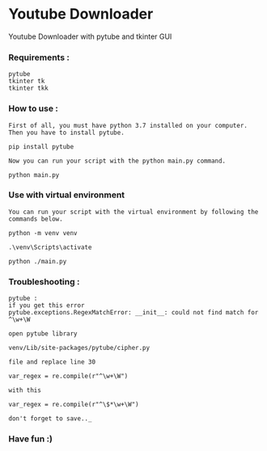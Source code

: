# Youtube Downloader

Youtube Downloader with pytube and tkinter GUI

### Requirements :
    pytube
    tkinter tk
    tkinter tkk

### How to use :
    First of all, you must have python 3.7 installed on your computer.
    Then you have to install pytube.
    
    pip install pytube
    
    Now you can run your script with the python main.py command.

    python main.py

### Use with virtual environment
    You can run your script with the virtual environment by following the commands below.
    
    python -m venv venv
    
    .\venv\Scripts\activate

    python ./main.py


### Troubleshooting :
    pytube :
    if you get this error
    pytube.exceptions.RegexMatchError: __init__: could not find match for ^\w+\W
    
    open pytube library
    
    venv/Lib/site-packages/pytube/cipher.py
   
    file and replace line 30 
    
    var_regex = re.compile(r"^\w+\W")
    
    with this

    var_regex = re.compile(r"^\$*\w+\W")

    don't forget to save.._

### Have fun :)

    



